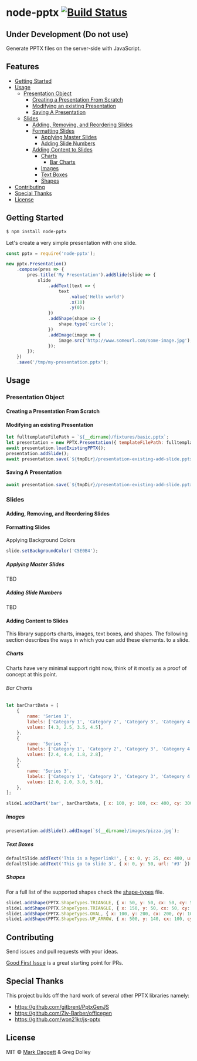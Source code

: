 # node-pptx [![Build Status](https://travis-ci.org/heavysixer/node-pptx.svg?branch=master)](https://travis-ci.org/heavysixer/node-pptx)

## Under Development (Do not use)

Generate PPTX files on the server-side with JavaScript.

## Features

<!-- START doctoc generated TOC please keep comment here to allow auto update -->
<!-- DON'T EDIT THIS SECTION, INSTEAD RE-RUN doctoc TO UPDATE -->


- [Getting Started](#getting-started)
- [Usage](#usage)
  - [Presentation Object](#presentation-object)
    - [Creating a Presentation From Scratch](#creating-a-presentation-from-scratch)
    - [Modifying an existing Presentation](#modifying-an-existing-presentation)
    - [Saving A Presentation](#saving-a-presentation)
  - [Slides](#slides)
    - [Adding, Removing, and Reordering Slides](#adding-removing-and-reordering-slides)
    - [Formatting Slides](#formatting-slides)
      - [Applying Master Slides](#applying-master-slides)
      - [Adding Slide Numbers](#adding-slide-numbers)
    - [Adding Content to Slides](#adding-content-to-slides)
      - [Charts](#charts)
        - [Bar Charts](#bar-charts)
      - [Images](#images)
      - [Text Boxes](#text-boxes)
      - [Shapes](#shapes)
- [Contributing](#contributing)
- [Special Thanks](#special-thanks)
- [License](#license)

<!-- END doctoc generated TOC please keep comment here to allow auto update -->

## Getting Started

```bash
$ npm install node-pptx
```

Let's create a very simple presentation with one slide.

```javascript
const pptx = require('node-pptx');

new pptx.Presentation()
	.compose(pres => {
		pres.title('My Presentation').addSlide(slide => {
			slide
				.addText(text => {
					text
						.value('Hello world')
						.x(10)
						.y(0);
				})
				.addShape(shape => {
					shape.type('circle');
				})
				.addImage(image => {
					image.src('http://www.someurl.com/some-image.jpg');
				});
		});
	})
	.save('/tmp/my-presentation.pptx');
```

## Usage

### Presentation Object

#### Creating a Presentation From Scratch

#### Modifying an existing Presentation
```javascript
let fulltemplateFilePath = `${__dirname}/fixtures/basic.pptx`;
let presentation = new PPTX.Presentation({ templateFilePath: fulltemplateFilePath });
await presentation.loadExistingPPTX();
presentation.addSlide();
await presentation.save(`${tmpDir}/presentation-existing-add-slide.pptx`);
```

#### Saving A Presentation
```javascript
await presentation.save(`${tmpDir}/presentation-existing-add-slide.pptx`);
```

### Slides

#### Adding, Removing, and Reordering Slides

#### Formatting Slides

Applying Background Colors

```javascript
slide.setBackgroundColor('C5E0B4');
```

##### Applying Master Slides
TBD
##### Adding Slide Numbers
TBD

#### Adding Content to Slides
This library supports charts, images, text boxes, and shapes. The following section
describes the ways in which you can add these elements. to a slide.

##### Charts
Charts have very minimal support right now, think of it mostly as a proof of concept at this point.

###### Bar Charts

```javascript
let barChartData = [
    {
        name: 'Series 1',
        labels: ['Category 1', 'Category 2', 'Category 3', 'Category 4'],
        values: [4.3, 2.5, 3.5, 4.5],
    },
    {
        name: 'Series 2',
        labels: ['Category 1', 'Category 2', 'Category 3', 'Category 4'],
        values: [2.4, 4.4, 1.8, 2.8],
    },
    {
        name: 'Series 3',
        labels: ['Category 1', 'Category 2', 'Category 3', 'Category 4'],
        values: [2.0, 2.0, 3.0, 5.0],
    },
];

slide1.addChart('bar', barChartData, { x: 100, y: 100, cx: 400, cy: 300 });
```

##### Images
```javascript
presentation.addSlide().addImage(`${__dirname}/images/pizza.jpg`);
```
##### Text Boxes
```javascript
defaultSlide.addText('This is a hyperlink!', { x: 0, y: 25, cx: 400, url: 'http://www.google.com' });
defaultSlide.addText('This go to slide 3', { x: 0, y: 50, url: '#3' });
```
##### Shapes
For a full list of the supported shapes check the
[shape-types](https://github.com/heavysixer/node-pptx/blob/master/lib/shape-types.js) file.

```javascript
slide1.addShape(PPTX.ShapeTypes.TRIANGLE, { x: 50, y: 50, cx: 50, cy: 50 });
slide1.addShape(PPTX.ShapeTypes.TRIANGLE, { x: 150, y: 50, cx: 50, cy: 50, color: '00FF00' });
slide1.addShape(PPTX.ShapeTypes.OVAL, { x: 100, y: 200, cx: 200, cy: 100, text: 'hello world!' });
slide1.addShape(PPTX.ShapeTypes.UP_ARROW, { x: 500, y: 140, cx: 100, cy: 50, color: '0000FF', url: 'www.google.com' });
```

## Contributing

Send issues and pull requests with your ideas.

[Good First Issue](https://github.com/heavysixer/node-pptx/labels/Good%20First%20Issue) is a great starting point for PRs.

## Special Thanks

This project builds off the hard work of several other PPTX libraries namely:

* <https://github.com/gitbrent/PptxGenJS>
* <https://github.com/Ziv-Barber/officegen>
* <https://github.com/won21kr/js-pptx>

## License

MIT © [Mark Daggett](https://github.com/heavysixer) & Greg Dolley
